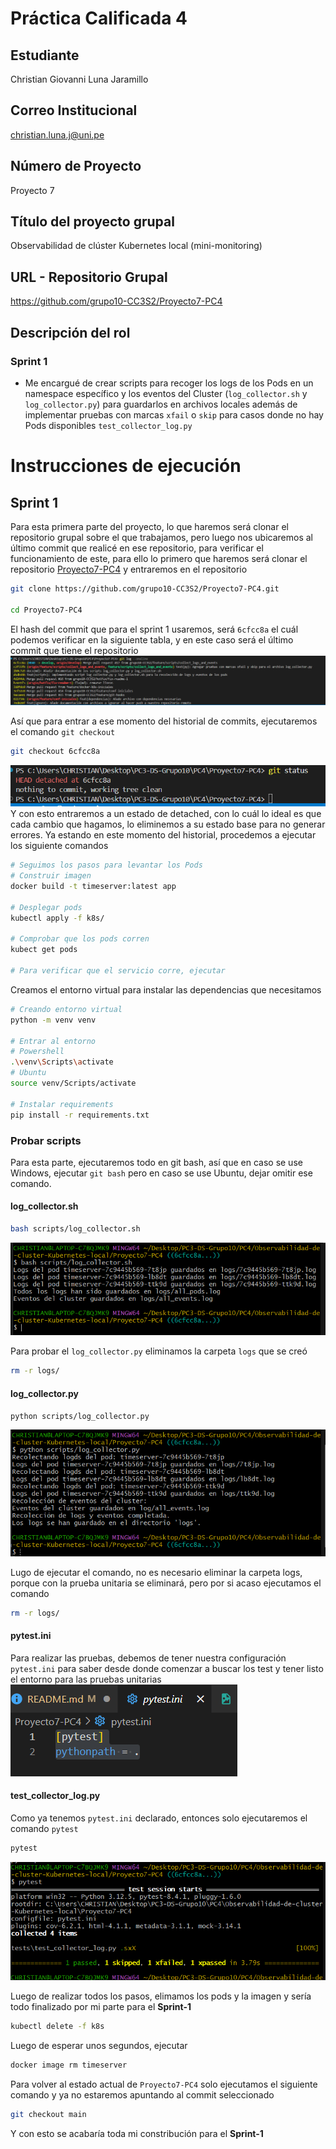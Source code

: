 # Práctica Calificada 4

## Estudiante
Christian Giovanni Luna Jaramillo

## Correo Institucional
christian.luna.j@uni.pe

## Número de Proyecto
Proyecto 7

## Título del proyecto grupal
Observabilidad de clúster Kubernetes local (mini-monitoring)

## URL - Repositorio Grupal
https://github.com/grupo10-CC3S2/Proyecto7-PC4

## Descripción del rol
### Sprint 1
- Me encargué de crear scripts para recoger los logs de los Pods en un namespace específico y los eventos del Cluster (`log_collector.sh` y `log_collector.py`) para guardarlos en archivos locales además de implementar pruebas con marcas `xfail` o `skip` para casos donde no hay Pods disponibles `test_collector_log.py`

# Instrucciones de ejecución

## Sprint 1
Para esta primera parte del proyecto, lo que haremos será clonar el repositorio grupal sobre el que trabajamos, pero luego nos ubicaremos al último commit que realicé en ese repositorio, para verificar el funcionamiento de este, para ello lo primero que haremos será clonar el repositorio [Proyecto7-PC4](https://github.com/grupo10-CC3S2/Proyecto7-PC4) y entraremos en el repositorio
```bash
git clone https://github.com/grupo10-CC3S2/Proyecto7-PC4.git

cd Proyecto7-PC4
```
El hash del commit que para el sprint 1 usaremos, será `6cfcc8a` el cuál podemos verificar en la siguiente tabla, y en este caso será el último commit que tiene el repositorio
![Sprint1](Img/Sprint1/Commits-Sprint1.png)

Así que para entrar a ese momento del historial de commits, ejecutaremos el comando `git checkout`
```bash
git checkout 6cfcc8a
```
![6cfcc8a](Img/Sprint1/6cfcc8a.png)
Y con esto entraremos a un estado de detached, con lo cuál lo ideal es que cada cambio que hagamos, lo eliminemos a su estado base para no generar errores.
Ya estando en este momento del historial, procedemos a ejecutar los siguiente comandos
```bash
# Seguimos los pasos para levantar los Pods
# Construir imagen
docker build -t timeserver:latest app

# Desplegar pods
kubectl apply -f k8s/

# Comprobar que los pods corren
kubect get pods

# Para verificar que el servicio corre, ejecutar
```
Creamos el entorno virtual para instalar las dependencias que necesitamos
```bash
# Creando entorno virtual
python -m venv venv

# Entrar al entorno
# Powershell
.\venv\Scripts\activate
# Ubuntu
source venv/Scripts/activate

# Instalar requirements
pip install -r requirements.txt
```
### Probar scripts
Para esta parte, ejecutaremos todo en git bash, así que en caso se use Windows, ejecutar `git bash` pero en caso se use Ubuntu, dejar omitir ese comando.
#### log_collector.sh
```bash
bash scripts/log_collector.sh
```
![Img](Img/Sprint1/log_collector-sh.png)

Para probar el `log_collector.py` eliminamos la carpeta `logs` que se creó
```bash
rm -r logs/
```

#### log_collector.py
```bash
python scripts/log_collector.py
```
![Img](Img/Sprint1/log_collector-py.png)

Lugo de ejecutar el comando, no es necesario eliminar la carpeta logs, porque con la prueba unitaria se eliminará, pero por si acaso ejecutamos el comando
```bash
rm -r logs/
```

#### pytest.ini
Para realizar las pruebas, debemos de tener nuestra configuración `pytest.ini` para saber desde donde comenzar a buscar los test y tener listo el entorno para las pruebas unitarias
![Img](Img/Sprint1/pytest-ini.png)

#### test_collector_log.py
Como ya tenemos `pytest.ini` declarado, entonces solo ejecutaremos el comando `pytest`
```bash
pytest
```
![Img](Img/Sprint1/pytest.png)

Luego de realizar todos los pasos, elimamos los pods y la imagen y sería todo finalizado por mi parte para el **Sprint-1**
```bash
kubectl delete -f k8s
```
Luego de esperar unos segundos, ejecutar
```bash
docker image rm timeserver
```
Para volver al estado actual de `Proyecto7-PC4` solo ejecutamos el siguiente comando y ya no estaremos apuntando al commit seleccionado
```bash
git checkout main
```
Y con esto se acabaría toda mi constribución para el **Sprint-1**
